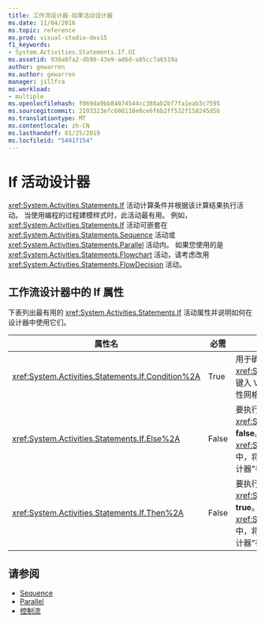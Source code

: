 ```yaml
---
title: 工作流设计器-如果活动设计器
ms.date: 11/04/2016
ms.topic: reference
ms.prod: visual-studio-dev15
f1_keywords:
- System.Activities.Statements.If.UI
ms.assetid: 930a8fa2-db98-43e9-ad6d-a85cc7a6519a
author: gewarren
ms.author: gewarren
manager: jillfra
ms.workload:
- multiple
ms.openlocfilehash: f069da9bb84074544cc388ab2bf7fa1eab3c7595
ms.sourcegitcommit: 2193323efc608118e0ce6f6b2ff532f158245d56
ms.translationtype: MT
ms.contentlocale: zh-CN
ms.lasthandoff: 01/25/2019
ms.locfileid: "54917154"
---
```

# <a name="if-activity-designer"></a>If 活动设计器

<xref:System.Activities.Statements.If> 活动计算条件并根据该计算结果执行活动。 当使用编程的过程建模样式时，此活动最有用。 例如，<xref:System.Activities.Statements.If> 活动可嵌套在 <xref:System.Activities.Statements.Sequence> 活动或 <xref:System.Activities.Statements.Parallel> 活动内。 如果您使用的是 <xref:System.Activities.Statements.Flowchart> 活动，请考虑改用 <xref:System.Activities.Statements.FlowDecision> 活动。

## <a name="if-properties-in-the-workflow-designer"></a>工作流设计器中的 If 属性

下表列出最有用的 <xref:System.Activities.Statements.If> 活动属性并说明如何在设计器中使用它们。

|属性名|必需|用法|
|-|--------------|-|
|<xref:System.Activities.Statements.If.Condition%2A>|True|用于确定要执行哪个子活动的条件。 若要设置<xref:System.Activities.Statements.If.Condition%2A>，键入 Visual Basic 表达式**条件**框**如果**活动设计器或在属性网格中。|
|<xref:System.Activities.Statements.If.Else%2A>|False|要执行的活动<xref:System.Activities.Statements.If.Condition%2A>是**false**。 若要添加活动，则由<xref:System.Activities.Statements.If.Else%2A>分支中，将活动从**工具箱**到**Else**框**如果**带提示文本的活动设计器"在此处放置活动"。|
|<xref:System.Activities.Statements.If.Then%2A>|False|要执行的活动<xref:System.Activities.Statements.If.Condition%2A>是**true**。 若要添加活动，则由<xref:System.Activities.Statements.If.Then%2A>分支中，将活动从**工具箱**到**然后**框**如果**带提示文本的活动设计器"在此处放置活动"。|

## <a name="see-also"></a>请参阅

- [Sequence](../workflow-designer/sequence-activity-designer.md)
- [Parallel](../workflow-designer/parallel-activity-designer.md)
- [控制流](../workflow-designer/control-flow-activity-designers.md)